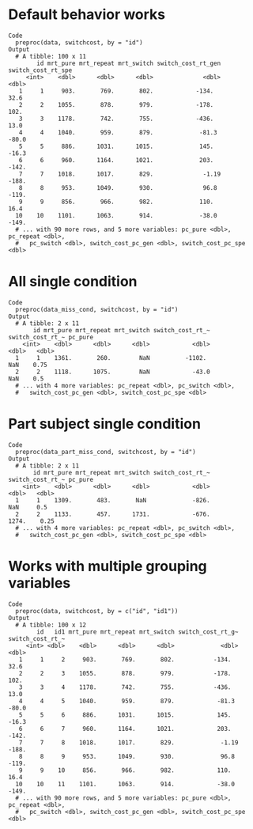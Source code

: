 # Default behavior works

    Code
      preproc(data, switchcost, by = "id")
    Output
      # A tibble: 100 x 11
            id mrt_pure mrt_repeat mrt_switch switch_cost_rt_gen switch_cost_rt_spe
         <int>    <dbl>      <dbl>      <dbl>              <dbl>              <dbl>
       1     1     903.       769.       802.            -134.                 32.6
       2     2    1055.       878.       979.            -178.                102. 
       3     3    1178.       742.       755.            -436.                 13.0
       4     4    1040.       959.       879.             -81.3               -80.0
       5     5     886.      1031.      1015.             145.                -16.3
       6     6     960.      1164.      1021.             203.               -142. 
       7     7    1018.      1017.       829.              -1.19             -188. 
       8     8     953.      1049.       930.              96.8              -119. 
       9     9     856.       966.       982.             110.                 16.4
      10    10    1101.      1063.       914.             -38.0              -149. 
      # ... with 90 more rows, and 5 more variables: pc_pure <dbl>, pc_repeat <dbl>,
      #   pc_switch <dbl>, switch_cost_pc_gen <dbl>, switch_cost_pc_spe <dbl>

# All single condition

    Code
      preproc(data_miss_cond, switchcost, by = "id")
    Output
      # A tibble: 2 x 11
           id mrt_pure mrt_repeat mrt_switch switch_cost_rt_~ switch_cost_rt_~ pc_pure
        <int>    <dbl>      <dbl>      <dbl>            <dbl>            <dbl>   <dbl>
      1     1    1361.       260.        NaN          -1102.               NaN    0.75
      2     2    1118.      1075.        NaN            -43.0              NaN    0.5 
      # ... with 4 more variables: pc_repeat <dbl>, pc_switch <dbl>,
      #   switch_cost_pc_gen <dbl>, switch_cost_pc_spe <dbl>

# Part subject single condition

    Code
      preproc(data_part_miss_cond, switchcost, by = "id")
    Output
      # A tibble: 2 x 11
           id mrt_pure mrt_repeat mrt_switch switch_cost_rt_~ switch_cost_rt_~ pc_pure
        <int>    <dbl>      <dbl>      <dbl>            <dbl>            <dbl>   <dbl>
      1     1    1309.       483.       NaN             -826.             NaN     0.5 
      2     2    1133.       457.      1731.            -676.            1274.    0.25
      # ... with 4 more variables: pc_repeat <dbl>, pc_switch <dbl>,
      #   switch_cost_pc_gen <dbl>, switch_cost_pc_spe <dbl>

# Works with multiple grouping variables

    Code
      preproc(data, switchcost, by = c("id", "id1"))
    Output
      # A tibble: 100 x 12
            id   id1 mrt_pure mrt_repeat mrt_switch switch_cost_rt_g~ switch_cost_rt_~
         <int> <dbl>    <dbl>      <dbl>      <dbl>             <dbl>            <dbl>
       1     1     2     903.       769.       802.           -134.               32.6
       2     2     3    1055.       878.       979.           -178.              102. 
       3     3     4    1178.       742.       755.           -436.               13.0
       4     4     5    1040.       959.       879.            -81.3             -80.0
       5     5     6     886.      1031.      1015.            145.              -16.3
       6     6     7     960.      1164.      1021.            203.             -142. 
       7     7     8    1018.      1017.       829.             -1.19           -188. 
       8     8     9     953.      1049.       930.             96.8            -119. 
       9     9    10     856.       966.       982.            110.               16.4
      10    10    11    1101.      1063.       914.            -38.0            -149. 
      # ... with 90 more rows, and 5 more variables: pc_pure <dbl>, pc_repeat <dbl>,
      #   pc_switch <dbl>, switch_cost_pc_gen <dbl>, switch_cost_pc_spe <dbl>

